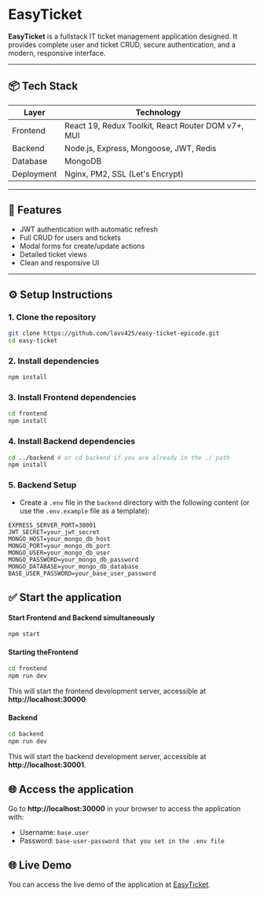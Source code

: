 # EasyTicket

**EasyTicket** is a fullstack IT ticket management application designed. It provides complete user and ticket CRUD, secure authentication, and a modern, responsive interface.

---

## 📦 Tech Stack

| Layer      | Technology                                         |
| ---------- | -------------------------------------------------- |
| Frontend   | React 19, Redux Toolkit, React Router DOM v7+, MUI |
| Backend    | Node.js, Express, Mongoose, JWT, Redis        |
| Database   | MongoDB                                            |
| Deployment | Nginx, PM2, SSL (Let's Encrypt)                    |

---

## 🚀 Features

- JWT authentication with automatic refresh
- Full CRUD for users and tickets
- Modal forms for create/update actions
- Detailed ticket views
- Clean and responsive UI

---

## ⚙️ Setup Instructions

### 1. Clone the repository

```bash
git clone https://github.com/lavv425/easy-ticket-epicode.git
cd easy-ticket
```

### 2. Install dependencies
```bash
npm install
```

### 3. Install Frontend dependencies

```bash
cd frontend
npm install
```

### 4. Install Backend dependencies
```bash
cd ../backend # or cd backend if you are already in the ./ path
npm install
```

### 5. Backend Setup
- Create a `.env` file in the `backend` directory with the following content (or use the `.env.example` file as a template):
```
EXPRESS_SERVER_PORT=30001
JWT_SECRET=your_jwt_secret
MONGO_HOST=your_mongo_db_host
MONGO_PORT=your_mongo_db_port
MONGO_USER=your_mongo_db_user
MONGO_PASSWORD=your_mongo_db_password
MONGO_DATABASE=your_mongo_db_database
BASE_USER_PASSWORD=your_base_user_password
```

## ✅ Start the application

#### Start Frontend and Backend simultaneously
```bash
npm start
```

#### Starting theFrontend
```bash
cd frontend
npm run dev
```

This will start the frontend development server, accessible at **http://localhost:30000**.

#### Backend
```bash
cd backend
npm run dev
```

This will start the backend development server, accessible at **http://localhost:30001**.


## 🌐 Access the application

Go to **http://localhost:30000** in your browser to access the application with:
- Username: `base.user`
- Password: `base-user-password that you set in the .env file`


## 🌐 Live Demo
You can access the live demo of the application at [EasyTicket](https://easy-ticket-epc.michaellavigna.com/).